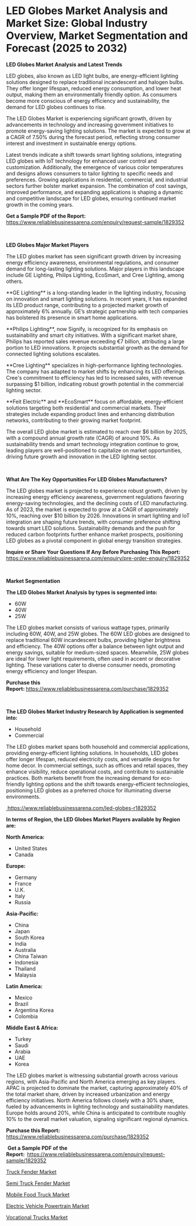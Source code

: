 <p><h1>LED Globes Market Analysis and Market Size: Global Industry Overview, Market Segmentation and Forecast (2025 to 2032)</h1></p><p><strong>LED Globes Market Analysis and Latest Trends</strong></p>
<p><p>LED globes, also known as LED light bulbs, are energy-efficient lighting solutions designed to replace traditional incandescent and halogen bulbs. They offer longer lifespan, reduced energy consumption, and lower heat output, making them an environmentally friendly option. As consumers become more conscious of energy efficiency and sustainability, the demand for LED globes continues to rise.</p><p>The LED Globes Market is experiencing significant growth, driven by advancements in technology and increasing government initiatives to promote energy-saving lighting solutions. The market is expected to grow at a CAGR of 7.50% during the forecast period, reflecting strong consumer interest and investment in sustainable energy options. </p><p>Latest trends indicate a shift towards smart lighting solutions, integrating LED globes with IoT technology for enhanced user control and customization. Additionally, the emergence of various color temperatures and designs allows consumers to tailor lighting to specific needs and preferences. Growing applications in residential, commercial, and industrial sectors further bolster market expansion. The combination of cost savings, improved performance, and expanding applications is shaping a dynamic and competitive landscape for LED globes, ensuring continued market growth in the coming years.</p></p>
<p><strong>Get a Sample PDF of the Report:&nbsp;</strong> <a href="https://www.reliablebusinessarena.com/enquiry/request-sample/1829352?utm_campaign=2264&utm_medium=2&utm_source=Github&utm_content=ia&utm_term=05022025&utm_id=led-globes">https://www.reliablebusinessarena.com/enquiry/request-sample/1829352</a></p>
<p>&nbsp;</p>
<p><strong>LED Globes Major Market Players</strong></p>
<p><p>The LED globes market has seen significant growth driven by increasing energy efficiency awareness, environmental regulations, and consumer demand for long-lasting lighting solutions. Major players in this landscape include GE Lighting, Philips Lighting, EcoSmart, and Cree Lighting, among others.</p><p>**GE Lighting** is a long-standing leader in the lighting industry, focusing on innovation and smart lighting solutions. In recent years, it has expanded its LED product range, contributing to a projected market growth of approximately 6% annually. GE’s strategic partnership with tech companies has bolstered its presence in smart home applications.</p><p>**Philips Lighting**, now Signify, is recognized for its emphasis on sustainability and smart city initiatives. With a significant market share, Philips has reported sales revenue exceeding €7 billion, attributing a large portion to LED innovations. It projects substantial growth as the demand for connected lighting solutions escalates.</p><p>**Cree Lighting** specializes in high-performance lighting technologies. The company has adapted to market shifts by enhancing its LED offerings. Cree's commitment to efficiency has led to increased sales, with revenue surpassing $1 billion, indicating robust growth potential in the commercial lighting sector.</p><p>**Feit Electric** and **EcoSmart** focus on affordable, energy-efficient solutions targeting both residential and commercial markets. Their strategies include expanding product lines and enhancing distribution networks, contributing to their growing market footprint.</p><p>The overall LED globe market is estimated to reach over $6 billion by 2025, with a compound annual growth rate (CAGR) of around 10%. As sustainability trends and smart technology integration continue to grow, leading players are well-positioned to capitalize on market opportunities, driving future growth and innovation in the LED lighting sector.</p></p>
<p>&nbsp;</p>
<p><strong>What Are The Key Opportunities For LED Globes Manufacturers?</strong></p>
<p><p>The LED globes market is projected to experience robust growth, driven by increasing energy efficiency awareness, government regulations favoring energy-saving technologies, and the declining costs of LED manufacturing. As of 2023, the market is expected to grow at a CAGR of approximately 10%, reaching over $10 billion by 2026. Innovations in smart lighting and IoT integration are shaping future trends, with consumer preference shifting towards smart LED solutions. Sustainability demands and the push for reduced carbon footprints further enhance market prospects, positioning LED globes as a pivotal component in global energy transition strategies.</p></p>
<p><strong>Inquire or Share Your Questions If Any Before Purchasing This Report:</strong> <a href="https://www.reliablebusinessarena.com/enquiry/pre-order-enquiry/1829352?utm_campaign=2264&utm_medium=2&utm_source=Github&utm_content=ia&utm_term=05022025&utm_id=led-globes">https://www.reliablebusinessarena.com/enquiry/pre-order-enquiry/1829352</a></p>
<p>&nbsp;</p>
<p><strong>Market Segmentation</strong></p>
<p><strong>The LED Globes Market Analysis by types is segmented into:</strong></p>
<p><ul><li>60W</li><li>40W</li><li>25W</li></ul></p>
<p><p>The LED globes market consists of various wattage types, primarily including 60W, 40W, and 25W globes. The 60W LED globes are designed to replace traditional 60W incandescent bulbs, providing higher brightness and efficiency. The 40W options offer a balance between light output and energy savings, suitable for medium-sized spaces. Meanwhile, 25W globes are ideal for lower light requirements, often used in accent or decorative lighting. These variations cater to diverse consumer needs, promoting energy efficiency and longer lifespan.</p></p>
<p><strong>Purchase this Report:&nbsp;</strong><a href="https://www.reliablebusinessarena.com/purchase/1829352?utm_campaign=2264&utm_medium=2&utm_source=Github&utm_content=ia&utm_term=05022025&utm_id=led-globes">https://www.reliablebusinessarena.com/purchase/1829352</a></p>
<p>&nbsp;</p>
<p><strong>The LED Globes Market Industry Research by Application is segmented into:</strong></p>
<p><ul><li>Household</li><li>Commercial</li></ul></p>
<p><p>The LED globes market spans both household and commercial applications, providing energy-efficient lighting solutions. In households, LED globes offer longer lifespan, reduced electricity costs, and versatile designs for home decor. In commercial settings, such as offices and retail spaces, they enhance visibility, reduce operational costs, and contribute to sustainable practices. Both markets benefit from the increasing demand for eco-friendly lighting options and the shift towards energy-efficient technologies, positioning LED globes as a preferred choice for illuminating diverse environments.</p></p>
<p><a href="https://www.reliablebusinessarena.com/led-globes-r1829352?utm_campaign=2264&utm_medium=2&utm_source=Github&utm_content=ia&utm_term=05022025&utm_id=led-globes">&nbsp;https://www.reliablebusinessarena.com/led-globes-r1829352</a></p>
<p><strong>In terms of Region, the LED Globes Market Players available by Region are:</strong></p>
<p>
    <p> <strong> North America: </strong>
        <ul>
            <li>United States</li>
            <li>Canada</li>
        </ul>
        </p> 
    <p> <strong> Europe: </strong>
        <ul>
            <li>Germany</li>
            <li>France</li>
            <li>U.K.</li>
            <li>Italy</li>
            <li>Russia</li>
        </ul>
        </p> 
    <p> <strong> Asia-Pacific: </strong>
        <ul>
            <li>China</li>
            <li>Japan</li>
            <li>South Korea</li>
            <li>India</li>
            <li>Australia</li>
            <li>China Taiwan</li>
            <li>Indonesia</li>
            <li>Thailand</li>
            <li>Malaysia</li>
        </ul>
        </p> 
    <p> <strong> Latin America: </strong>
        <ul>
            <li>Mexico</li>
            <li>Brazil</li>
            <li>Argentina Korea</li>
            <li>Colombia</li>
        </ul>
        </p> 
    <p> <strong> Middle East & Africa: </strong>
        <ul>
            <li>Turkey</li>
            <li>Saudi</li>
            <li>Arabia</li>
            <li>UAE</li>
            <li>Korea</li>
        </ul>
    </p>
    </p>
<p><p>The LED globes market is witnessing substantial growth across various regions, with Asia-Pacific and North America emerging as key players. APAC is projected to dominate the market, capturing approximately 40% of the total market share, driven by increased urbanization and energy efficiency initiatives. North America follows closely with a 30% share, fueled by advancements in lighting technology and sustainability mandates. Europe holds around 20%, while China is anticipated to contribute roughly 10% to the overall market valuation, signaling significant regional dynamics.</p></p>
<p><strong>Purchase this Report: </strong><a href="https://www.reliablebusinessarena.com/purchase/1829352?utm_campaign=2264&utm_medium=2&utm_source=Github&utm_content=ia&utm_term=05022025&utm_id=led-globes">https://www.reliablebusinessarena.com/purchase/1829352</a></p>
<p>&nbsp;<strong>Get a Sample PDF of the Report:&nbsp;&nbsp;</strong><a href="https://www.reliablebusinessarena.com/enquiry/request-sample/1829352?utm_campaign=2264&utm_medium=2&utm_source=Github&utm_content=ia&utm_term=05022025&utm_id=led-globes">https://www.reliablebusinessarena.com/enquiry/request-sample/1829352</a></p>
<p><strong></strong></p>
<p><p><a href="https://www.linkedin.com/pulse/sales-channel-penetration-market-opportunities-truck-gs6re?utm_campaign=2264&utm_medium=2&utm_source=Github&utm_content=ia&utm_term=05022025&utm_id=led-globes">Truck Fender Market</a></p><p><a href="https://www.linkedin.com/pulse/competitive-landscape-analysis-semi-truck-fender-market-44h1e?utm_campaign=2264&utm_medium=2&utm_source=Github&utm_content=ia&utm_term=05022025&utm_id=led-globes">Semi Truck Fender Market</a></p><p><a href="https://www.linkedin.com/pulse/examining-mobile-food-truck-market-globally-latest-trends-29nuf?utm_campaign=2264&utm_medium=2&utm_source=Github&utm_content=ia&utm_term=05022025&utm_id=led-globes">Mobile Food Truck Market</a></p><p><a href="https://www.linkedin.com/pulse/108-cagr-electric-vehicle-powertrain-market-2025-2032-cmhvc?utm_campaign=2264&utm_medium=2&utm_source=Github&utm_content=ia&utm_term=05022025&utm_id=led-globes">Electric Vehicle Powertrain Market</a></p><p><a href="https://www.linkedin.com/pulse/vocational-trucks-market-projected-significant-growth-pjuwc?utm_campaign=2264&utm_medium=2&utm_source=Github&utm_content=ia&utm_term=05022025&utm_id=led-globes">Vocational Trucks Market</a></p></p>